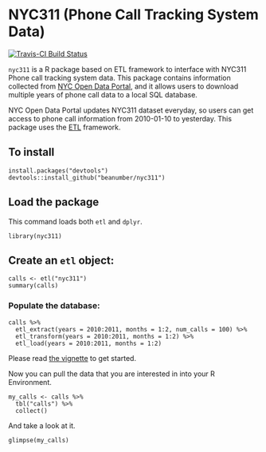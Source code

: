 # NYC311 (Phone Call Tracking System Data)

[![Travis-CI Build Status](https://travis-ci.org/beanumber/nyc311.svg?branch=master)](https://travis-ci.org/beanumber/nyc311)

`nyc311` is a R package based on ETL framework to interface with NYC311 Phone call tracking system data. This package contains information collected from [NYC Open Data Portal](https://data.cityofnewyork.us/resource/fhrw-4uyv), and it allows users to download multiple years of phone call data to a local SQL database. 

NYC Open Data Portal updates NYC311 dataset everyday, so users can get access to phone call information from 2010-01-10 to yesterday. This package uses the [ETL](http://github.com/beanumber/etl) framework.

## To install
```{r, eval=FALSE, message=FALSE}
install.packages("devtools")
devtools::install_github("beanumber/nyc311")
```

## Load the package
This command loads both `etl` and `dplyr`.
```{r, message=TRUE}
library(nyc311)
```

## Create an `etl` object:
```{r}
calls <- etl("nyc311")
summary(calls)
```

### Populate the database:

```{r, message=FALSE}
calls %>%
  etl_extract(years = 2010:2011, months = 1:2, num_calls = 100) %>%
  etl_transform(years = 2010:2011, months = 1:2) %>%
  etl_load(years = 2010:2011, months = 1:2)
```
Please read [the vignette](https://github.com/beanumber/nyc311/blob/master/vignettes/my-vignette.Rmd) to get started.

Now you can pull the data that you are interested in into your R Environment.
```{r, message=FALSE}
my_calls <- calls %>%
  tbl("calls") %>%
  collect()
```

And take a look at it.

```{r, message=FALSE}
glimpse(my_calls)
```

